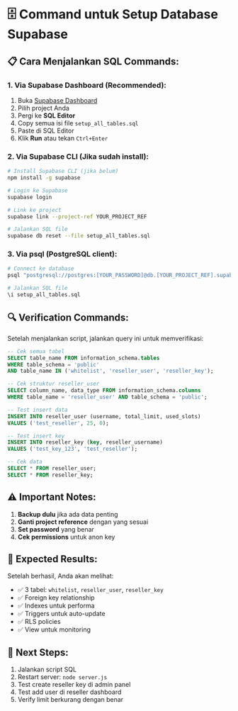 # 🗄️ Command untuk Setup Database Supabase

## 📋 **Cara Menjalankan SQL Commands:**

### **1. Via Supabase Dashboard (Recommended):**
1. Buka [Supabase Dashboard](https://supabase.com/dashboard)
2. Pilih project Anda
3. Pergi ke **SQL Editor**
4. Copy semua isi file `setup_all_tables.sql`
5. Paste di SQL Editor
6. Klik **Run** atau tekan `Ctrl+Enter`

### **2. Via Supabase CLI (Jika sudah install):**
```bash
# Install Supabase CLI (jika belum)
npm install -g supabase

# Login ke Supabase
supabase login

# Link ke project
supabase link --project-ref YOUR_PROJECT_REF

# Jalankan SQL file
supabase db reset --file setup_all_tables.sql
```

### **3. Via psql (PostgreSQL client):**
```bash
# Connect ke database
psql "postgresql://postgres:[YOUR_PASSWORD]@db.[YOUR_PROJECT_REF].supabase.co:5432/postgres"

# Jalankan SQL file
\i setup_all_tables.sql
```

## 🔍 **Verification Commands:**

Setelah menjalankan script, jalankan query ini untuk memverifikasi:

```sql
-- Cek semua tabel
SELECT table_name FROM information_schema.tables 
WHERE table_schema = 'public' 
AND table_name IN ('whitelist', 'reseller_user', 'reseller_key');

-- Cek struktur reseller_user
SELECT column_name, data_type FROM information_schema.columns 
WHERE table_name = 'reseller_user' AND table_schema = 'public';

-- Test insert data
INSERT INTO reseller_user (username, total_limit, used_slots) 
VALUES ('test_reseller', 25, 0);

-- Test insert key
INSERT INTO reseller_key (key, reseller_username) 
VALUES ('test_key_123', 'test_reseller');

-- Cek data
SELECT * FROM reseller_user;
SELECT * FROM reseller_key;
```

## ⚠️ **Important Notes:**

1. **Backup dulu** jika ada data penting
2. **Ganti project reference** dengan yang sesuai
3. **Set password** yang benar
4. **Cek permissions** untuk anon key

## 🎯 **Expected Results:**

Setelah berhasil, Anda akan melihat:
- ✅ 3 tabel: `whitelist`, `reseller_user`, `reseller_key`
- ✅ Foreign key relationship
- ✅ Indexes untuk performa
- ✅ Triggers untuk auto-update
- ✅ RLS policies
- ✅ View untuk monitoring

## 🚀 **Next Steps:**

1. Jalankan script SQL
2. Restart server: `node server.js`
3. Test create reseller key di admin panel
4. Test add user di reseller dashboard
5. Verify limit berkurang dengan benar

